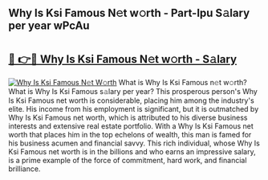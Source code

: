 ## Why Is Ksi Famous N𝚎t w𝚘rth - Part-Ipu S𝚊lary per year wPcAu

# <h2><a href="http://gc1hvue.nevu.top/?p=Why+Is+Ksi+Famous">🔗 👉🔴 Why Is Ksi Famous N𝚎t w𝚘rth - S𝚊lary</a></h2>

[![Why Is Ksi Famous N𝚎t W𝚘rth](https://i.imgur.com/Oavwk0R.jpeg)](http://gc1hvue.nevu.top/?p=Why+Is+Ksi+Famous)
What is Why Is Ksi Famous n𝚎t w𝚘rth? What is Why Is Ksi Famous s𝚊lary per year?
This prosperous person's Why Is Ksi Famous net worth is considerable, placing him among the industry's elite. His income from his employment is significant, but it is outmatched by Why Is Ksi Famous net worth, which is attributed to his diverse business interests and extensive real estate portfolio. With a Why Is Ksi Famous net worth that places him in the top echelons of wealth, this man is famed for his business acumen and financial savvy. This rich individual, whose Why Is Ksi Famous net worth is in the billions and who earns an impressive salary, is a prime example of the force of commitment, hard work, and financial brilliance.
